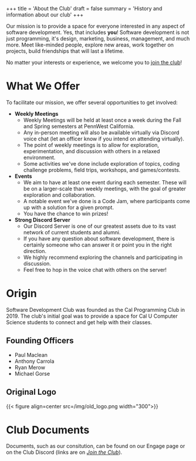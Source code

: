 +++
title = 'About the Club'
draft = false
summary = 'History and information about our club'
+++

Our mission is to provide a space for everyone interested in any aspect of software development. Yes, that includes **you**! Software development is not just programming, it's design, marketing, business, management, and much more. Meet like-minded people, explore new areas, work together on projects, build friendships that will last a lifetime. 

No matter your interests or experience, we welcome you to [join the club](/join)!

# What We Offer

To facilitate our mission, we offer several opportunities to get involved:

* **Weekly Meetings**
  * Weekly Meetings will be held at least once a week during the Fall and Spring semesters at PennWest California. 
  * Any in-person meeting will also be available virtually via Discord voice chat (let an officer know if you intend on attending virtually).
  * The point of weekly meetings is to allow for exploration, experimentation, and discussion with others in a relaxed environment. 
  * Some activities we've done include exploration of topics, coding challenge problems, field trips, workshops, and games/contests.
* **Events**
  * We aim to have at least one event during each semester. These will be on a larger-scale than weekly meetings, with the goal of greater exploration and collaboration.
  * A notable event we've done is a Code Jam, where participants come up with a solution for a given prompt.
  * You have the chance to win prizes!
* **Strong Discord Server**
  * Our Discord Server is one of our greatest assets due to its vast network of current students and alumni.
  * If you have any question about software development, there is certainly someone who can answer it or point you in the right direction.
  * We highly recommend exploring the channels and participating in discussion.
  * Feel free to hop in the voice chat with others on the server!

# Origin

Software Development Club was founded as the Cal Programming Club in 2019. The club's initial goal was to provide a space for Cal U Computer Science students to connect and get help with their classes.

## Founding Officers

* Paul Maclean
* Anthony Carrola
* Ryan Merow
* Michael Gorse

## Original Logo

{{< figure align=center src=/img/old_logo.png width="300">}}

# Club Documents

Documents, such as our consitution, can be found on our Engage page or on the Club Discord (links are on [*Join the Club*](/join)).
